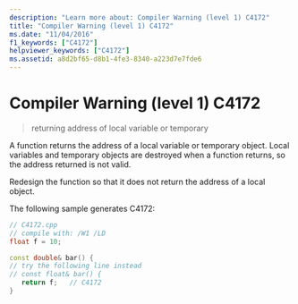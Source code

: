 ```yaml
---
description: "Learn more about: Compiler Warning (level 1) C4172"
title: "Compiler Warning (level 1) C4172"
ms.date: "11/04/2016"
f1_keywords: ["C4172"]
helpviewer_keywords: ["C4172"]
ms.assetid: a8d2bf65-d8b1-4fe3-8340-a223d7e7fde6
---
```

# Compiler Warning (level 1) C4172

> returning address of local variable or temporary

A function returns the address of a local variable or temporary object. Local variables and temporary objects are destroyed when a function returns, so the address returned is not valid.

Redesign the function so that it does not return the address of a local object.

The following sample generates C4172:

```cpp
// C4172.cpp
// compile with: /W1 /LD
float f = 10;

const double& bar() {
// try the following line instead
// const float& bar() {
   return f;   // C4172
}
```
